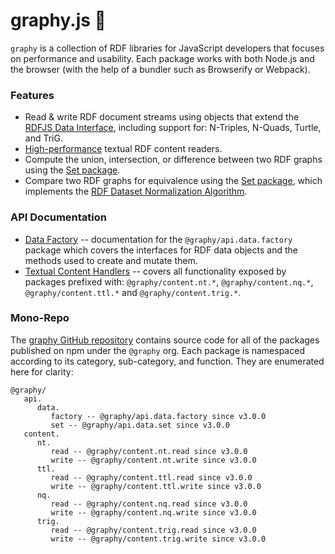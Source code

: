 # graphy.js 🍌
`graphy` is a collection of RDF libraries for JavaScript developers that focuses on performance and usability. Each package works with both Node.js and the browser (with the help of a bundler such as Browserify or Webpack).

### Features
 - Read & write RDF document streams using objects that extend the [RDFJS Data Interface](http://rdf.js.org/), including support for: N-Triples, N-Quads, Turtle, and TriG.
 - [High-performance](#performance) textual RDF content readers.
 - Compute the union, intersection, or difference between two RDF graphs using the [Set package](/doc/api.data.set).
 - Compare two RDF graphs for equivalence using the [Set package](/doc/api.data.set), which implements the [RDF Dataset Normalization Algorithm](https://json-ld.github.io/normalization/spec/).

### API Documentation
 - [Data Factory](/doc/api.data.factory) -- documentation for the `@graphy/api.data.factory` package which covers the interfaces for RDF data objects and the methods used to create and mutate them.
 - [Textual Content Handlers](/doc/context.textual) -- covers all functionality exposed by packages prefixed with: `@graphy/content.nt.*`, `@graphy/content.nq.*`, `@graphy/content.ttl.*` and `@graphy/content.trig.*`.

### Mono-Repo
The [graphy GitHub repository](https://github.com/blake-regalia/graphy.js) contains source code for all of the packages published on npm under the `@graphy` org. Each package is namespaced according to its category, sub-category, and function. They are enumerated here for clarity:

```
@graphy/
   api.
      data.
         factory -- @graphy/api.data.factory since v3.0.0
         set -- @graphy/api.data.set since v3.0.0
   content.
      nt.
         read -- @graphy/content.nt.read since v3.0.0
         write -- @graphy/content.nt.write since v3.0.0
      ttl.
         read -- @graphy/content.ttl.read since v3.0.0
         write -- @graphy/content.ttl.write since v3.0.0
      nq.
         read -- @graphy/content.nq.read since v3.0.0
         write -- @graphy/content.nq.write since v3.0.0
      trig.
         read -- @graphy/content.trig.read since v3.0.0
         write -- @graphy/content.trig.write since v3.0.0
```